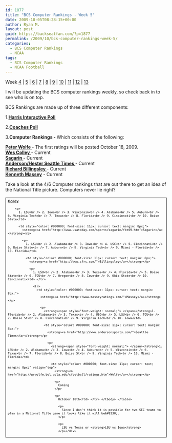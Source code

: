 ```yaml
---
id: 1877
title: "BCS Computer Rankings - Week 5"
date: 2009-10-05T08:28:15+00:00
author: Ryan M.
layout: post
guid: https://backseatfan.com/?p=1877
permalink: /2009/10/bcs-computer-rankings-week-5/
categories:
  - BCS Computer Rankings
  - NCAA
tags:
  - BCS Computer Rankings
  - NCAA Football
---
```


<div class="entry">
  <p>
    Week <a href="https://backseatfan.com/index.php/2009/10/bcs-computer-rankings">4</a> | <a href="https://backseatfan.com/index.php/2009/10/bcs-computer-rankings-week-5/">5</a> | <a href="https://backseatfan.com/index.php/2009/10/bcs-computer-rankings-week-6/">6</a> | <a href="https://backseatfan.com/index.php/2009/10/bcs-computer-rankings-week-7/">7</a> | <a href="https://backseatfan.com/index.php/2009/10/bcs-computer-rankings-week-8/">8</a> | <a href="https://backseatfan.com/index.php/2009/11/bcs-computer-rankings-week-9/">9</a> | <a href="https://backseatfan.com/index.php/2009/11/bcs-computer-rankings-week-10/">10</a> | <a href="https://backseatfan.com/index.php/2009/11/bcs-computer-rankings-week-11/">11</a> | <a href="https://backseatfan.com/index.php/2009/11/bcs-computer-rankings-week-12/">12</a> | <a href="https://backseatfan.com/index.php/2009/11/bcs-computer-rankings-week-13/">13</a>
  </p>

  <p>
    I will be updating the BCS computer rankings weekly, so check back in to see who is on top.
  </p>

  <p>
    BCS Rankings are made up of three different components:
  </p>

  <p>
    1.<strong><a href="http://espn.go.com/college-football/rankings/_/poll/5">Harris Interactive Poll</a></strong>
  </p>

  <p>
    2.<strong><a href="http://espn.go.com/college-football/rankings/_/poll/2">Coaches Poll</a></strong>
  </p>

  <p>
    3.<strong>Computer Rankings - </strong>Which consists of the following:
  </p>

  <p>
    <strong><a href="http://prwolfe.bol.ucla.edu/cfootball/ratings.htm">Peter Wolfe </a></strong>- The first ratings will be posted October 18, 2009.<br /> <a href="http://www.colleyrankings.com/"><strong>Wes Colley</strong> </a>- Current<br /> <strong><a href="http://www.usatoday.com/sports/sagarin/fbt09.htm">Sagarin </a></strong>- Current<br /> <strong><a href="http://www.andersonsports.com/">Anderson/Hester Seattle Times </a></strong>- Current<br /> <strong><a href="http://www.cfrc.com/">Richard Billingsley </a></strong>- Current<br /> <strong><a href="http://www.masseyratings.com/">Kenneth Massey</a></strong> - Current
  </p>

  <p>
    Take a look at the 4/6 Computer rankings that are out there to get an idea of the National Title picture. Computers never lie right?
  </p>

  <table style="cursor: default;" border="1" cellspacing="0" cellpadding="4">
    <tr>
      <td style="color: #000000; font-size: 11px; cursor: text; margin: 8px;">
        <strong><a href="http://www.colleyrankings.com/">Colley</a></strong></p>

        <p>
          1. LSU<br /> 2. Iowa<br /> 3. Wisconsin<br /> 4. Alabama<br /> 5. Auburn<br /> 6. Virginia Tech<br /> 7. Texas<br /> 8. Florida<br /> 9. Cincinnati<br /> 10. Boise State</td>

          <td style="color: #000000; font-size: 11px; cursor: text; margin: 8px;">
            <strong><a href="http://www.usatoday.com/sports/sagarin/fbt09.htm">Sagarin</a></strong></p>

            <p>
              1. LSU<br /> 2. Alabama<br /> 3. Iowa<br /> 4. USC<br /> 5. Cincinnati<br /> 6. Boise State<br /> 7. Auburn<br /> 8. Virginia Tech<br /> 9. Miami - Florida<br /> 10. Florida</td>

              <td style="color: #000000; font-size: 11px; cursor: text; margin: 8px;">
                <strong><a href="http://www.cfrc.com/">Billingsley</a></strong></p>

                <p>
                  1. LSU<br /> 2. Alabama<br /> 3. Texas<br /> 4. Florida<br /> 5. Boise State<br /> 6. TCU<br /> 7. Oregon<br /> 8. Iowa<br /> 9. Ohio State<br /> 10. Cincinnati</td> </tr>

                  <tr>
                    <td style="color: #000000; font-size: 11px; cursor: text; margin: 8px;">
                      <strong><a href="http://www.masseyratings.com/">Massey</a></strong></p>

                      <p>
                        <strong><span style="font-weight: normal;"> </span></strong>1. Florida<br /> 2. Alabama<br /> 3. Texas<br /> 4. USC<br /> 5. LSU<br /> 6. TCU<br /> 7. Boise St<br /> 8. Cincinnati<br /> 9. Virginia Tech<br /> 10. Iowa</td>

                        <td style="color: #000000; font-size: 11px; cursor: text; margin: 8px;">
                          <strong><a href="http://www.andersonsports.com/">Seattle Times</a></strong></p>

                          <p>
                            <strong><span style="font-weight: normal;"> </span></strong>1. LSU<br /> 2. Alabama<br /> 3. Iowa<br /> 4. Auburn<br /> 5. Wisconsin<br /> 6. Texas<br /> 7. Florida<br /> 8. Boise St<br /> 9. Virginia Tech<br /> 10. Miami - Florida</td>

                            <td style="color: #000000; font-size: 11px; cursor: text; margin: 8px;" valign="top">
                              <strong><a href="http://prwolfe.bol.ucla.edu/cfootball/ratings.htm">Wolfe</a></strong></p>

                              <p>
                                Coming
                              </p>

                              <p>
                                October 18th</td> </tr> </tbody> </table>

                                <p>
                                  Since I don't think it is possible for two SEC teams to play in a National Title game it looks like it will be&#8230;.
                                </p>

                                <p>
                                  LSU vs Texas or <strong>LSU vs Iowa</strong>
                                </p></div>
